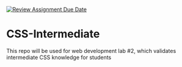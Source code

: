 [![Review Assignment Due Date](https://classroom.github.com/assets/deadline-readme-button-22041afd0340ce965d47ae6ef1cefeee28c7c493a6346c4f15d667ab976d596c.svg)](https://classroom.github.com/a/qWU8Lni4)
# CSS-Intermediate
This repo will be used for web development lab #2, which validates intermediate CSS knowledge for students
